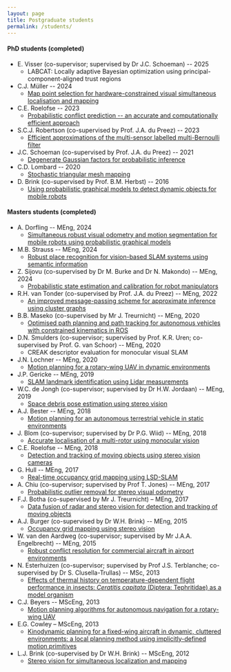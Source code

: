 ```yaml
---
layout: page
title: Postgraduate students
permalink: /students/
---
```


#### PhD students (completed)
- E. Visser (co-supervisor; supervised by Dr J.C. Schoeman) -- 2025
  - LABCAT: Locally adaptive Bayesian optimization using principal-component-aligned trust regions
- C.J. Müller -- 2024
  - [Map point selection for hardware-constrained visual simultaneous localisation and mapping](https://scholar.sun.ac.za/handle/10019.1/130484)
- C.E. Roelofse -- 2023
  - [Probabilistic conflict prediction -- an accurate and computationally efficient approach](https://scholar.sun.ac.za/handle/10019.1/128923)
- S.C.J. Robertson (co-supervised by Prof. J.A. du Preez) -- 2023
  - [Efficient approximations of the multi-sensor labelled multi-Bernoulli filter](http://hdl.handle.net/10019.1/127206)
- J.C. Schoeman (co-supervised by Prof. J.A. du Preez) -- 2021
  - [Degenerate Gaussian factors for probabilistic inference](http://hdl.handle.net/10019.1/123876)
- C.D. Lombard -- 2020
  - [Stochastic triangular mesh mapping](http://hdl.handle.net/10019.1/107853)
- D. Brink (co-supervised by Prof. B.M. Herbst) -- 2016
  - [Using probabilistic graphical models to detect dynamic objects for mobile robots](http://hdl.handle.net/10019.1/100224)

#### Masters students (completed)
- A. Dorfling -- MEng, 2024
  - [Simultaneous robust visual odometry and motion segmentation for mobile robots using probabilistic graphical models](https://scholar.sun.ac.za/handle/10019.1/131644)
- M.B. Strauss -- MEng, 2024
  - [Robust place recognition for vision-based SLAM systems using semantic information](https://scholar.sun.ac.za/handle/10019.1/130467)
- Z. Sijovu (co-supervised by Dr M. Burke and Dr N. Makondo) -- MEng, 2024
  - [Probabilistic state estimation and calibration for robot manipulators](https://scholar.sun.ac.za/handle/10019.1/130572)
- R.H. van Tonder (co-supervised by Prof. J.A. du Preez) -- MEng, 2022
  - [An improved message-passing scheme for approximate inference using cluster graphs](http://hdl.handle.net/10019.1/124652)
- B.B. Maseko (co-supervised by Mr J. Treurnicht) -- MEng, 2020
  - [Optimised path planning and path tracking for autonomous vehicles with constrained kinematics in ROS](http://hdl.handle.net/10019.1/108119)
- D.N. Smulders (co-supervisor; supervised by Prof. K.R. Uren; co-supervised by Prof. G. van Schoor) -- MEng, 2020
  - CREAK descriptor evaluation for monocular visual SLAM
- J.N. Lochner -- MEng, 2020
  - [Motion planning for a rotary-wing UAV in dynamic environments](http://hdl.handle.net/10019.1/108002)
- J.P. Gericke -- MEng, 2019
  - [SLAM landmark identification using Lidar measurements](http://hdl.handle.net/10019.1/106197)
- W.C. de Jongh (co-supervisor; supervised by Dr H.W. Jordaan) -- MEng, 2019
  - [Space debris pose estimation using stereo vision](http://hdl.handle.net/10019.1/105812)
- A.J. Bester -- MEng, 2018
  - [Motion planning for an autonomous terrestrial vehicle in static environments](http://hdl.handle.net/10019.1/103539)
- J. Blom (co-supervisor; supervised by Dr P.G. Wiid) -- MEng, 2018
  - [Accurate localisation of a multi-rotor using monocular vision](http://hdl.handle.net/10019.1/103810)
- C.E. Roelofse -- MEng, 2018
  - [Detection and tracking of moving objects using stereo vision cameras](http://hdl.handle.net/10019.1/103434)
- G. Hull -- MEng, 2017
  - [Real-time occupancy grid mapping using LSD-SLAM](http://hdl.handle.net/10019.1/102780)
- A. Chiu (co-supervisor; supervised by Prof T. Jones) -- MEng, 2017
  - [Probabilistic outlier removal for stereo visual odometry](http://hdl.handle.net/10019.1/100964)
- F.J. Botha (co-supervised by Mr J. Treurnicht) – MEng, 2017
  - [Data fusion of radar and stereo vision for detection and tracking of moving objects](http://hdl.handle.net/10019.1/101291)
- A.J. Burger (co-supervised by Dr W.H. Brink) -- MEng, 2015
  - [Occupancy grid mapping using stereo vision](http://hdl.handle.net/10019.1/96925)
- W. van den Aardweg (co-supervisor; supervised by Mr J.A.A. Engelbrecht) -- MEng, 2015
  - [Robust conflict resolution for commercial aircraft in airport environments](http://hdl.handle.net/10019.1/96795)
- N. Esterhuizen (co-supervisor; supervised by Prof J.S. Terblanche; co-supervised by Dr S. Clusella-Trullas) -- MSc, 2013
  - [Effects of thermal history on temperature-dependent flight performance in insects: *Ceratitis capitata* (Diptera: Tephritidae) as a model organism](http://hdl.handle.net/10019.1/95466)
- C.J. Beyers -- MScEng, 2013
  - [Motion planning algorithms for autonomous navigation for a rotary-wing UAV](http://hdl.handle.net/10019.1/80231)
- E.G. Cowley – MScEng, 2013
  - [Kinodynamic planning for a fixed-wing aircraft in dynamic, cluttered environments: a local planning method using implicitly-defined motion primitives](http://hdl.handle.net/10019.1/80077)
- L.J. Brink (co-supervised by Dr W.H. Brink) -- MScEng, 2012
  - [Stereo vision for simultaneous localization and mapping](http://hdl.handle.net/10019.1/71593)
